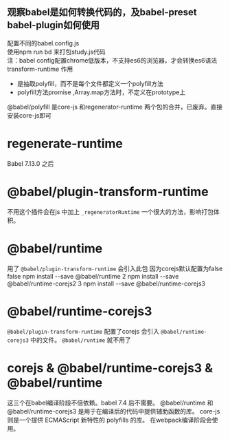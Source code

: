 ## 观察babel是如何转换代码的，及babel-preset babel-plugin如何使用  
配置不同的babel.config.js  
使用npm run bd 来打包study.js代码  
注：babel config配置chrome低版本，不支持es6的浏览器，才会转换es6语法  
transform-runtime 作用
* 是抽取polyfill，而不是每个文件都定义一个polyfill方法
* polyfill方法promise ,Array.map方法时，不定义在prototype上
  
@babel/polyfill 是core-js 和regenerator-runtime 两个包的合并，已废弃。直接安装core-js即可

# regenerate-runtime
Babel 7.13.0 之后
# @babel/plugin-transform-runtime
不用这个插件会在js 中加上 `_regeneratorRuntime` 一个很大的方法，影响打包体积。
# @babel/runtime
用了 `@babel/plugin-transform-runtime` 会引入此包
因为corejs默认配置为false
false	npm install --save @babel/runtime
2	    npm install --save @babel/runtime-corejs2
3	    npm install --save @babel/runtime-corejs3
# @babel/runtime-corejs3 
`@babel/plugin-transform-runtime` 配置了corejs 会引入 `@babel/runtime-corejs3` 中的文件。
`@babel/runtime` 就不用了
# corejs & @babel/runtime-corejs3 & @babel/runtime
这三个在babel编译阶段不倍依赖。babel 7.4 后不需要。
@babel/runtime 和 @babel/runtime-corejs3 是用于在编译后的代码中提供辅助函数的库。
core-js 则是一个提供 ECMAScript 新特性的 polyfills 的库。
在webpack编译阶段会使用。
